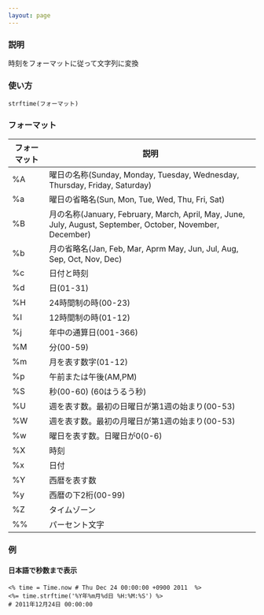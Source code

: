 ```yaml
---
layout: page
---
```

### 説明
時刻をフォーマットに従って文字列に変換

### 使い方
    strftime(フォーマット)

### フォーマット

フォーマット | 説明
------ | ------------------------------------------------------------------------------------------------------
%A     | 曜日の名称(Sunday, Monday, Tuesday, Wednesday, Thursday, Friday, Saturday)
%a     | 曜日の省略名(Sun, Mon, Tue, Wed, Thu, Fri, Sat)
%B     | 月の名称(January, February, March, April, May, June, July, August, September, October, November, December)
%b     | 月の省略名(Jan, Feb, Mar, Aprm May, Jun, Jul, Aug, Sep, Oct, Nov, Dec)
%c     | 日付と時刻
%d     | 日(01-31)
%H     | 24時間制の時(00-23)
%I     | 12時間制の時(01-12)
%j     | 年中の通算日(001-366)
%M     | 分(00-59)
%m     | 月を表す数字(01-12)
%p     | 午前または午後(AM,PM)
%S     | 秒(00-60) (60はうるう秒)
%U     | 週を表す数。最初の日曜日が第1週の始まり(00-53)
%W     | 週を表す数。最初の月曜日が第1週の始まり(00-53)
%w     | 曜日を表す数。日曜日が0(0-6)
%X     | 時刻
%x     | 日付
%Y     | 西暦を表す数
%y     | 西暦の下2桁(00-99)
%Z     | タイムゾーン
%%     | パーセント文字

### 例
#### 日本語で秒数まで表示
    <% time = Time.now # Thu Dec 24 00:00:00 +0900 2011  %>
    <%= time.strftime('%Y年%m月%d日 %H:%M:%S') %>
    # 2011年12月24日 00:00:00